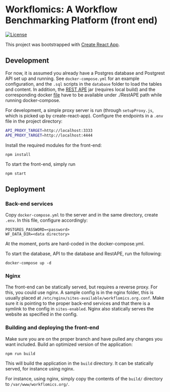 # Workflomics: A Workflow Benchmarking Platform (front end)

[![License](https://img.shields.io/badge/License-Apache_2.0-blue.svg)](https://opensource.org/licenses/Apache-2.0)



This project was bootstrapped with [Create React App](https://github.com/facebook/create-react-app).

## Development

For now, it is assumed you already have a Postgres database and Postgrest API set up and running. See `docker-compose.yml` for an example configuration, and the `.sql` scripts in the `database` folder to load the tables and content. In addition, the [REST APE](https://github.com/sanctuuary/restape) jar (requires local build) and the corresponding docker [file](https://github.com/sanctuuary/restape/blob/main/Dockerfile) have to be available under ./RestAPE path while running docker-compose. 

For development, a simple proxy server is run (through `setupProxy.js`, which is picked up by create-react-app). Configure the endpoints in a `.env` file in the project directory:

```bash
API_PROXY_TARGET=http://localhost:3333
APE_PROXY_TARGET=http://localhost:4444
```

Install the required modules for the front-end:

```
npm install
```

To start the front-end, simply run

```
npm start
```

## Deployment

### Back-end services

Copy `docker-compose.yml` to the server and in the same directory, create `.env`. In this file, configure accordingly:

```
POSTGRES_PASSWORD=<password>
WF_DATA_DIR=<data directory>
```

At the moment, ports are hard-coded in the docker-compose.yml.

To start the database, API to the database and RestAPE, run the following:

```
docker-compose up -d
```

### Nginx

The front-end can be statically served, but requires a reverse proxy. For this, you could use nginx. A sample config is in the nginx folder, this is usually placed at `/etc/nginx/sites-available/workflomics.org.conf`. Make sure it is pointing to the proper back-end services and that there is a symlink to the config in `sites-enabled`. Nginx also statically serves the website as specified in the config.

### Building and deploying the front-end

Make sure you are on the proper branch and have pulled any changes you want included. Build an optimized version of the application:

```
npm run build
```

This will build the application in the `build` directory. It can be statically served, for instance using nginx.

For instance, using nginx, simply copy the contents of the `build/` directory to `/var/www/workflomics.org/`.
